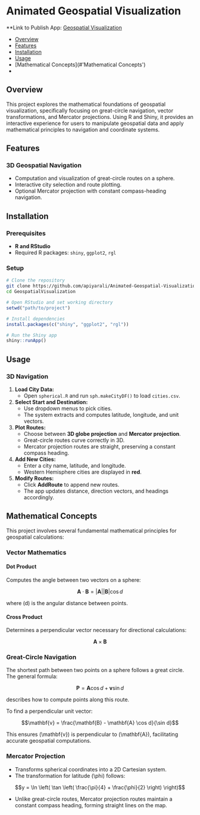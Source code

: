 # Animated Geospatial Visualization

**Link to Publish App: [Geospatial Visualization](https://apiyarali.shinyapps.io/AirMiles3D/)

  * [Overview](#Overview)
  * [Features](#Features)
  * [Installation](#Installation)
  * [Usage](#Usage)
  * [Mathematical Concepts](#'Mathematical Concepts')
  * 
    

  ## Overview
  This project explores the mathematical foundations of geospatial visualization, specifically focusing on great-circle navigation, vector transformations, and Mercator projections. Using R and Shiny, it provides an interactive experience for users to manipulate geospatial data and apply mathematical principles to navigation and coordinate systems.
  ## Features
  ### 3D Geospatial Navigation
  - Computation and visualization of great-circle routes on a sphere.
  - Interactive city selection and route plotting.
  - Optional Mercator projection with constant compass-heading navigation.
  ## Installation
  ### Prerequisites
  - **R and RStudio**
  - Required R packages: `shiny`, `ggplot2`, `rgl`
  ### Setup
  ```sh
  # Clone the repository
  git clone https://github.com/apiyarali/Animated-Geospatial-Visualization.git
  cd GeospatialVisualization
  ```
  ```r
  # Open RStudio and set working directory
  setwd("path/to/project")

  # Install dependencies
  install.packages(c("shiny", "ggplot2", "rgl"))

  # Run the Shiny app
  shiny::runApp()
  ```
  ## Usage
  ### 3D Navigation
  1. **Load City Data:**
     - Open `spherical.R` and run `sph.makeCityDF()` to load `cities.csv`.
  2. **Select Start and Destination:**
     - Use dropdown menus to pick cities.
     - The system extracts and computes latitude, longitude, and unit vectors.
  3. **Plot Routes:**
     - Choose between **3D globe projection** and **Mercator projection**.
     - Great-circle routes curve correctly in 3D.
     - Mercator projection routes are straight, preserving a constant compass heading.
  4. **Add New Cities:**
     - Enter a city name, latitude, and longitude.
     - Western Hemisphere cities are displayed in **red**.
  5. **Modify Routes:**
     - Click **AddRoute** to append new routes.
     - The app updates distance, direction vectors, and headings accordingly.
  ## Mathematical Concepts
  This project involves several fundamental mathematical principles for geospatial calculations:
  ### **Vector Mathematics**
  #### Dot Product
  Computes the angle between two vectors on a sphere:
  ```math
  \mathbf{A} \cdot \mathbf{B} = |\mathbf{A}| |\mathbf{B}| \cos d
  ```
  where \(d\) is the angular distance between points.
  #### Cross Product
  Determines a perpendicular vector necessary for directional calculations:
  ```math
  \mathbf{A} \times \mathbf{B}
  ```
  ### **Great-Circle Navigation**
  The shortest path between two points on a sphere follows a great circle. The general formula:
  ```math
  \mathbf{P} = \mathbf{A} \cos d + \mathbf{v} \sin d
  ```
  describes how to compute points along this route.

  To find a perpendicular unit vector:
  ```math
  \mathbf{v} = \frac{\mathbf{B} - \mathbf{A} \cos d}{\sin d}
  ```
  This ensures \(\mathbf{v}\) is perpendicular to \(\mathbf{A}\), facilitating accurate geospatial computations.
  ### **Mercator Projection**
  - Transforms spherical coordinates into a 2D Cartesian system.
  - The transformation for latitude \(\phi\) follows:
  ```math
  y = \ln \left( \tan \left( \frac{\pi}{4} + \frac{\phi}{2} \right) \right)
  ```
  - Unlike great-circle routes, Mercator projection routes maintain a constant compass heading, forming straight lines on the map.
 

